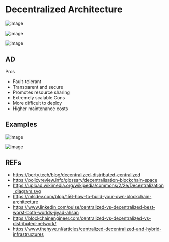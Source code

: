 
# Decentralized Architecture 

![image](https://github.com/AdTekDev/SA/assets/18588011/23c1deff-fa3b-4381-86ab-1d0384bc2a01)

![image](https://github.com/AdTekDev/SA/assets/18588011/ad93cd65-48cf-400d-b9f1-a12c3d24c4d6)

![image](https://github.com/AdTekDev/SA/assets/18588011/1dcaab56-6f38-45ab-a851-f2829e176842)


## AD

Pros  
- Fault-tolerant
- Transparent and secure
- Promotes resource sharing
- Extremely scalable
Cons  
- More difficult to deploy
- Higher maintenance costs

## Examples

![image](https://github.com/AdTekDev/SA/assets/18588011/7a1f31e3-ee1a-4b0e-8a84-951fd9564c34)

![image](https://github.com/AdTekDev/SA/assets/18588011/c535e6e7-a48b-4693-aaae-3b4a19b3c8a6)


## REFs
- https://berty.tech/blog/decentralized-distributed-centralized
- https://policyreview.info/glossary/decentralisation-blockchain-space
- https://upload.wikimedia.org/wikipedia/commons/2/2e/Decentralization_diagram.svg
- https://mlsdev.com/blog/156-how-to-build-your-own-blockchain-architecture
- https://www.linkedin.com/pulse/centralized-vs-decentralized-best-worst-both-worlds-jiyad-ahsan
- https://blockchainengineer.com/centralized-vs-decentralized-vs-distributed-network/
- https://www.thehyve.nl/articles/centralized-decentralized-and-hybrid-infrastructures
